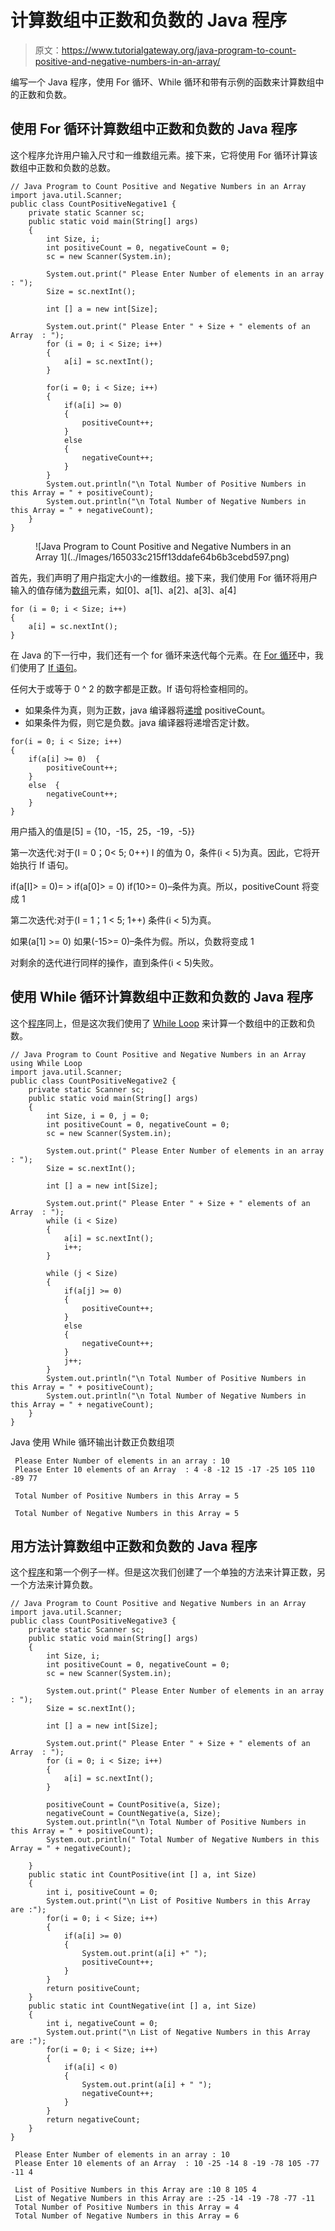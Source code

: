 # 计算数组中正数和负数的 Java 程序

> 原文：<https://www.tutorialgateway.org/java-program-to-count-positive-and-negative-numbers-in-an-array/>

编写一个 Java 程序，使用 For 循环、While 循环和带有示例的函数来计算数组中的正数和负数。

## 使用 For 循环计算数组中正数和负数的 Java 程序

这个程序允许用户输入尺寸和一维数组元素。接下来，它将使用 For 循环计算该数组中正数和负数的总数。

```
// Java Program to Count Positive and Negative Numbers in an Array
import java.util.Scanner;
public class CountPositiveNegative1 {
	private static Scanner sc;
	public static void main(String[] args) 
	{
		int Size, i;
		int positiveCount = 0, negativeCount = 0;
		sc = new Scanner(System.in);

		System.out.print(" Please Enter Number of elements in an array : ");
		Size = sc.nextInt();	

		int [] a = new int[Size];

		System.out.print(" Please Enter " + Size + " elements of an Array  : ");
		for (i = 0; i < Size; i++)
		{
			a[i] = sc.nextInt();
		}   

		for(i = 0; i < Size; i++)
		{
			if(a[i] >= 0)
			{
				positiveCount++;
			}
			else
			{
				negativeCount++;
			}
		}		
		System.out.println("\n Total Number of Positive Numbers in this Array = " + positiveCount);
		System.out.println("\n Total Number of Negative Numbers in this Array = " + negativeCount);
	}
}
```

<figure class="wp-block-image">![Java Program to Count Positive and Negative Numbers in an Array 1](../Images/165033c215ff13ddafe64b6b3cebd597.png)</figure>

首先，我们声明了用户指定大小的一维数组。接下来，我们使用 For 循环将用户输入的值存储为[数组](https://www.tutorialgateway.org/java-array/)元素，如[0]、a[1]、a[2]、a[3]、a[4]

```
for (i = 0; i < Size; i++)
{
	a[i] = sc.nextInt();
}
```

在 Java 的下一行中，我们还有一个 for 循环来迭代每个元素。在 [For 循环](https://www.tutorialgateway.org/java-for-loop/)中，我们使用了 [If 语句](https://www.tutorialgateway.org/java-if-statement/)。

任何大于或等于 0 ^ 2 的数字都是正数。If 语句将检查相同的。

*   如果条件为真，则为正数，java 编译器将[递增](https://www.tutorialgateway.org/increment-and-decrement-operators-in-java/) positiveCount。
*   如果条件为假，则它是负数。java 编译器将递增否定计数。

```
for(i = 0; i < Size; i++)
{
	if(a[i] >= 0)  {
		positiveCount++;
	}
	else  {
		negativeCount++;
	}
}
```

用户插入的值是[5] = {10，-15，25，-19，-5}}

第一次迭代:对于(I = 0；0< 5; 0++)
I 的值为 0，条件(i < 5)为真。因此，它将开始执行 If 语句。

if(a[I]> = 0)= > if(a[0]> = 0)
if(10>= 0)–条件为真。所以，positiveCount 将变成 1

第二次迭代:对于(I = 1；1 < 5; 1++)
条件(i < 5)为真。

如果(a[1] >= 0)
如果(-15>= 0)–条件为假。所以，负数将变成 1

对剩余的迭代进行同样的操作，直到条件(i < 5)失败。

## 使用 While 循环计算数组中正数和负数的 Java 程序

这个[程序](https://www.tutorialgateway.org/learn-java-programs/)同上，但是这次我们使用了 [While Loop](https://www.tutorialgateway.org/java-while-loop/) 来计算一个数组中的正数和负数。

```
// Java Program to Count Positive and Negative Numbers in an Array using While Loop
import java.util.Scanner;
public class CountPositiveNegative2 {
	private static Scanner sc;
	public static void main(String[] args) 
	{
		int Size, i = 0, j = 0;
		int positiveCount = 0, negativeCount = 0;
		sc = new Scanner(System.in);

		System.out.print(" Please Enter Number of elements in an array : ");
		Size = sc.nextInt();	

		int [] a = new int[Size];

		System.out.print(" Please Enter " + Size + " elements of an Array  : ");
		while (i < Size)
		{
			a[i] = sc.nextInt();
			i++;
		}   

		while (j < Size)
		{
			if(a[j] >= 0)
			{
				positiveCount++;
			}
			else
			{
				negativeCount++;
			}
			j++;
		}		
		System.out.println("\n Total Number of Positive Numbers in this Array = " + positiveCount);
		System.out.println("\n Total Number of Negative Numbers in this Array = " + negativeCount);
	}
}
```

Java 使用 While 循环输出计数正负数组项

```
 Please Enter Number of elements in an array : 10
 Please Enter 10 elements of an Array  : 4 -8 -12 15 -17 -25 105 110 -89 77

 Total Number of Positive Numbers in this Array = 5

 Total Number of Negative Numbers in this Array = 5
```

## 用方法计算数组中正数和负数的 Java 程序

这个[程序](https://www.tutorialgateway.org/learn-java-programs/)和第一个例子一样。但是这次我们创建了一个单独的方法来计算正数，另一个方法来计算负数。

```
// Java Program to Count Positive and Negative Numbers in an Array
import java.util.Scanner;
public class CountPositiveNegative3 {
	private static Scanner sc;
	public static void main(String[] args) 
	{
		int Size, i;
		int positiveCount = 0, negativeCount = 0;
		sc = new Scanner(System.in);

		System.out.print(" Please Enter Number of elements in an array : ");
		Size = sc.nextInt();	

		int [] a = new int[Size];

		System.out.print(" Please Enter " + Size + " elements of an Array  : ");
		for (i = 0; i < Size; i++)
		{
			a[i] = sc.nextInt();
		}   

		positiveCount = CountPositive(a, Size);
		negativeCount = CountNegative(a, Size);		
		System.out.println("\n Total Number of Positive Numbers in this Array = " + positiveCount);
		System.out.println(" Total Number of Negative Numbers in this Array = " + negativeCount);

	}
	public static int CountPositive(int [] a, int Size)
	{
		int i, positiveCount = 0;
		System.out.print("\n List of Positive Numbers in this Array are :");  
		for(i = 0; i < Size; i++)
		{
			if(a[i] >= 0)
			{
				System.out.print(a[i] +" ");
				positiveCount++;
			}
		}
		return positiveCount;
	}
	public static int CountNegative(int [] a, int Size)
	{
		int i, negativeCount = 0;
		System.out.print("\n List of Negative Numbers in this Array are :");  
		for(i = 0; i < Size; i++)
		{
			if(a[i] < 0)
			{
				System.out.print(a[i] + " ");
				negativeCount++;
			}
		}
		return negativeCount;
	}
}
```

```
 Please Enter Number of elements in an array : 10
 Please Enter 10 elements of an Array  : 10 -25 -14 8 -19 -78 105 -77 -11 4

 List of Positive Numbers in this Array are :10 8 105 4 
 List of Negative Numbers in this Array are :-25 -14 -19 -78 -77 -11 
 Total Number of Positive Numbers in this Array = 4
 Total Number of Negative Numbers in this Array = 6
```